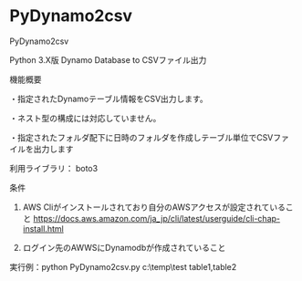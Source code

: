 # PyDynamo2csv
PyDynamo2csv

Python 3.X版 
Dynamo Database to CSVファイル出力


機能概要

・指定されたDynamoテーブル情報をCSV出力します。

・ネスト型の構成には対応していません。

・指定されたフォルダ配下に日時のフォルダを作成しテーブル単位でCSVファイルを出力します


利用ライブラリ：
boto3

条件
1. AWS Cliがインストールされており自分のAWSアクセスが設定されていること
   https://docs.aws.amazon.com/ja_jp/cli/latest/userguide/cli-chap-install.html

2. ログイン先のAWWSにDynamodbが作成されていること


実行例：python PyDynamo2csv.py c:\\temp\\test table1,table2


